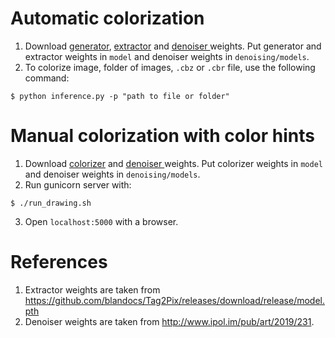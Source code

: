 # Automatic colorization

1. Download [generator](https://drive.google.com/file/d/1Oo6ycphJ3sUOpDCDoG29NA5pbhQVCevY/view?usp=sharing),  [extractor](https://drive.google.com/file/d/12cbNyJcCa1zI2EBz6nea3BXl21Fm73Bt/view?usp=sharing) and [denoiser ](https://drive.google.com/file/d/161oyQcYpdkVdw8gKz_MA8RD-Wtg9XDp3/view?usp=sharing) weights. Put generator and extractor weights in `model` and denoiser weights in `denoising/models`.
2. To colorize image, folder of images, `.cbz` or `.cbr` file, use the following command:
```
$ python inference.py -p "path to file or folder"
```

# Manual colorization with color hints

1. Download [colorizer](https://drive.google.com/file/d/1BERrMl9e7cKsk9m2L0q1yO4k7blNhEWC/view?usp=sharing) and [denoiser ](https://drive.google.com/file/d/161oyQcYpdkVdw8gKz_MA8RD-Wtg9XDp3/view?usp=sharing) weights. Put colorizer weights in `model` and denoiser weights in `denoising/models`.
2.  Run gunicorn server with:
```
$ ./run_drawing.sh
```
3. Open `localhost:5000` with a browser.

# References
1. Extractor weights are taken from https://github.com/blandocs/Tag2Pix/releases/download/release/model.pth
2. Denoiser weights are taken from http://www.ipol.im/pub/art/2019/231.
